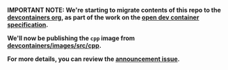 **IMPORTANT NOTE: We're starting to migrate contents of this repo to the
[devcontainers org](https://github.com/devcontainers), as part of the work on
the [open dev container specification](https://containers.dev).**

**We'll now be publishing the `cpp` image from
[devcontainers/images/src/cpp](https://github.com/devcontainers/images/tree/main/src/cpp).**

**For more details, you can review the
[announcement issue](https://github.com/microsoft/vscode-dev-containers/issues/1589).**
